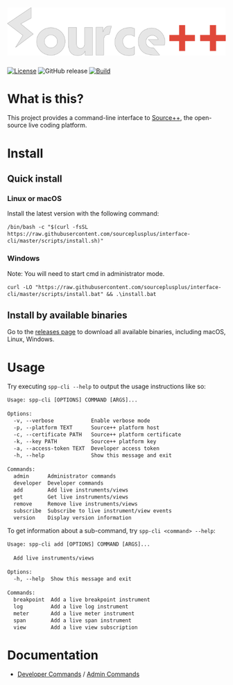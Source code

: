 # ![](https://github.com/sourceplusplus/live-platform/blob/master/.github/media/sourcepp_logo.svg)

[![License](https://camo.githubusercontent.com/93398bf31ebbfa60f726c4f6a0910291b8156be0708f3160bad60d0d0e1a4c3f/68747470733a2f2f696d672e736869656c64732e696f2f6769746875622f6c6963656e73652f736f75726365706c7573706c75732f6c6976652d706c6174666f726d)](LICENSE)
![GitHub release](https://img.shields.io/github/v/release/sourceplusplus/interface-cli?include_prereleases)
[![Build](https://github.com/sourceplusplus/interface-cli/actions/workflows/build.yml/badge.svg)](https://github.com/sourceplusplus/interface-cli/actions/workflows/build.yml)

# What is this?

This project provides a command-line interface to [Source++](https://github.com/sourceplusplus/live-platform), the open-source live coding platform.

# Install

## Quick install

### Linux or macOS

Install the latest version with the following command:

```shell
/bin/bash -c "$(curl -fsSL https://raw.githubusercontent.com/sourceplusplus/interface-cli/master/scripts/install.sh)"
```

### Windows

Note: You will need to start cmd in administrator mode.

```shell
curl -LO "https://raw.githubusercontent.com/sourceplusplus/interface-cli/master/scripts/install.bat" && .\install.bat
```

## Install by available binaries

Go to the [releases page](https://github.com/sourceplusplus/interface-cli/releases) to download all available binaries,
including macOS, Linux, Windows.

# Usage

Try executing `spp-cli --help` to output the usage instructions like so:

```
Usage: spp-cli [OPTIONS] COMMAND [ARGS]...

Options:
  -v, --verbose            Enable verbose mode
  -p, --platform TEXT      Source++ platform host
  -c, --certificate PATH   Source++ platform certificate
  -k, --key PATH           Source++ platform key
  -a, --access-token TEXT  Developer access token
  -h, --help               Show this message and exit

Commands:
  admin      Administrator commands
  developer  Developer commands
  add        Add live instruments/views
  get        Get live instruments/views
  remove     Remove live instruments/views
  subscribe  Subscribe to live instrument/view events
  version    Display version information
```

To get information about a sub-command, try `spp-cli <command> --help`:

```
Usage: spp-cli add [OPTIONS] COMMAND [ARGS]...

  Add live instruments/views

Options:
  -h, --help  Show this message and exit

Commands:
  breakpoint  Add a live breakpoint instrument
  log         Add a live log instrument
  meter       Add a live meter instrument
  span        Add a live span instrument
  view        Add a live view subscription
```

# Documentation
- [Developer Commands](https://docs.sourceplus.plus/implementation/tools/clients/cli/developer/) / [Admin Commands](https://docs.sourceplus.plus/implementation/tools/clients/cli/admin/)
